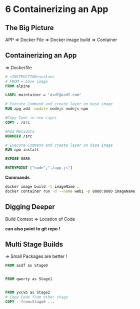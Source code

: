 # 6 Containerizing an App

## The Big Picture

APP => Docker File => Docker image build => Container

## Containerizing an App

=> Dockerfile

```dockerfile
# <INSTRUCTION><value>
# FROM = base image
FROM alpine

LABEL maintainer = "asdf@asdf.com"

# Execute Command and create layer on base image
RUN apg add -update nodejs nodejs-npm

#Copy Code in new Layer
COPY . /src

#Add Metadata
WORKDIR /src

# Execute Command and create layer on base image
RUN npm install

EXPOSE 8080

ENTRYPOINT ["node","./app.js"]

```

**Commands**

```bash
docker image build -t imageName .
docker container run -d --name web1 -p 8080:8080 imageName
```

## Digging Deeper

Build Context => Location of Code

**can also point to git repo !**

## Multi Stage Builds

=> Small Packages are better !

```dockerfile
FROM asdf as Stage0


FROM qwerty as Stage1


FROM yxcvb as Stage2
# Copy Code from other stage
COPY --from=Stage0 ...

```